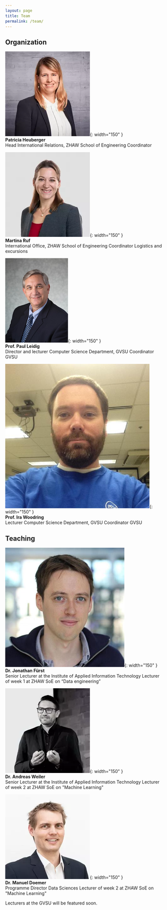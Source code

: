 ```yaml
---
layout: page
title: Team
permalink: /team/
---
```


## Organization

![Patricia Heuberger](/assets/images/patricia.webp){: width="150" }  
**Patricia Heuberger**  
Head International Relations, ZHAW School of Engineering
Coordinator

![Martina Ruf](/assets/images/martina.webp){: width="150" }  
**Martina Ruf**  
International Office, ZHAW School of Engineering
Coordinator Logistics and excursions

![Prof. Paul Leidig](/assets/images/paul.jpg){: width="150" }  
**Prof. Paul Leidig**  
Director and lecturer Computer Science Department, GVSU
Coordinator GVSU

![Prof. Ira Woodring](/assets/images/ira.jpg){: width="150" }  
**Prof. Ira Woodring**  
Lecturer Computer Science Department, GVSU
Coordinator GVSU

## Teaching

![Dr. Jonathan Fürst](/assets/images/jonathan.jpg){: width="150" }  
**Dr. Jonathan Fürst**  
Senior Lecturer at the Institute of Applied Information Technology
Lecturer of week 1 at ZHAW SoE on “Data engineering”

![Dr. Andreas Weiler](/assets/images/andreas.jpg){: width="150" }  
**Dr. Andreas Weiler**  
Senior Lecturer at the Institute of Applied Information Technology
Lecturer of week 2 at ZHAW SoE on "Machine Learning"

![Dr. Manuel Doemer](/assets/images/manuel.webp){: width="150" }  
**Dr. Manuel Doemer**  
Programme Director Data Sciences
Lecturer of week 2 at ZHAW SoE on "Machine Learning"


Lecturers at the GVSU will be featured soon.

